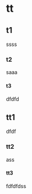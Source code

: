 tt
==============

## t1
ssss

### t2
saaa
#### t3
dfdfd


## tt1
dfdf
### tt2
ass
#### tt3
fdfdfdss